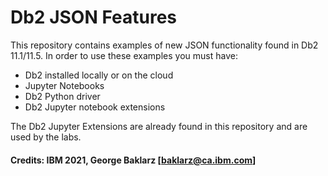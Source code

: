# Db2 JSON Features

This repository contains examples of new JSON functionality found in Db2 11.1/11.5. In order to use these examples you must have:
* Db2 installed locally or on the cloud
* Jupyter Notebooks 
* Db2 Python driver
* Db2 Jupyter notebook extensions

The Db2 Jupyter Extensions are already found in this repository and are used by the labs.

#### Credits: IBM 2021, George Baklarz [baklarz@ca.ibm.com]
